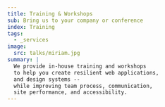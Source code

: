 ```yaml
---
title: Training & Workshops
sub: Bring us to your company or conference
index: Training
tags:
  - _services
image:
  src: talks/miriam.jpg
summary: |
  We provide in-house training and workshops
  to help you create resilient web applications,
  and design systems --
  while improving team process, communication,
  site performance, and accessibility.
---
```


